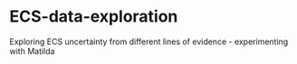 # ECS-data-exploration
 Exploring ECS uncertainty from different lines of evidence - experimenting with Matilda
